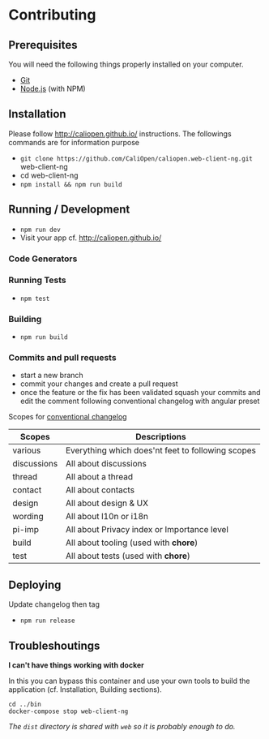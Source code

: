 # Contributing

## Prerequisites

You will need the following things properly installed on your computer.

* [Git](http://git-scm.com/)
* [Node.js](http://nodejs.org/) (with NPM)

## Installation

Please follow http://caliopen.github.io/ instructions. The followings commands are for information purpose

* `git clone https://github.com/CaliOpen/caliopen.web-client-ng.git` web-client-ng
* cd web-client-ng
* `npm install && npm run build`

## Running / Development

* `npm run dev`
* Visit your app cf. http://caliopen.github.io/

### Code Generators

### Running Tests

* `npm test`

### Building

* `npm run build`

### Commits and pull requests

- start a new branch
- commit your changes and create a pull request
- once the feature or the fix has been validated squash your commits and edit the comment following conventional changelog with angular preset

Scopes for [conventional changelog](https://github.com/ajoslin/conventional-changelog)

| Scopes      | Descriptions                                        |
|-------------|-----------------------------------------------------|
| various     | Everything which does'nt feet to following scopes   |
| discussions | All about discussions                               |
| thread      | All about a thread                                  |
| contact     | All about contacts                                  |
| design      | All about design & UX                               |
| wording     | All about l10n or i18n                              |
| pi-imp      | All about Privacy index or Importance level         |
| build       | All about tooling (used with **chore**)             |
| test        | All about tests (used with  **chore**)              |

## Deploying

Update changelog then tag

* `npm run release`

## Troubleshoutings

**I can't have things working with docker**

In this you can bypass this container and use your own tools to build the application (cf. Installation, Building sections).

```
cd ../bin
docker-compose stop web-client-ng
```

_The `dist` directory is shared with `web` so it is probably enough to do._
